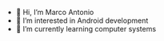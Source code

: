 - 👋 Hi, I’m Marco Antonio
- 👀 I’m interested in Android development
- 🌱 I’m currently learning computer systems

<!---
MarkAnthonyO/MarkAnthonyO is a ✨ special ✨ repository because its `README.md` (this file) appears on your GitHub profile.
You can click the Preview link to take a look at your changes.
--->
